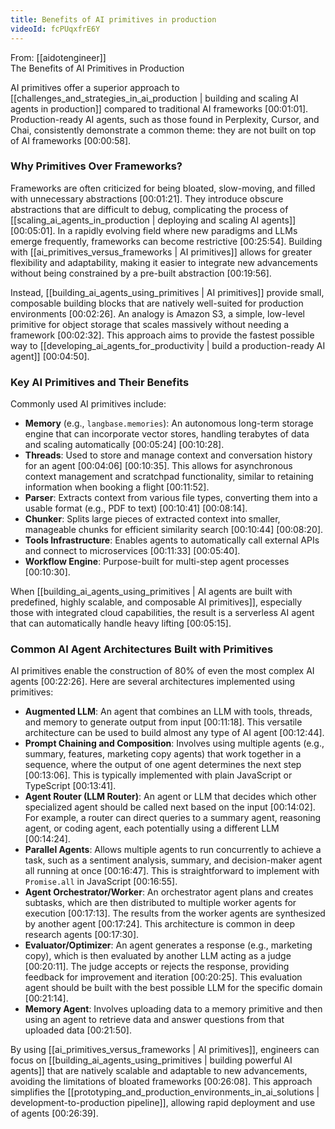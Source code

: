 ```yaml
---
title: Benefits of AI primitives in production
videoId: fcPUqxfrE6Y
---
```


From: [[aidotengineer]] <br/> 
The Benefits of AI Primitives in Production

AI primitives offer a superior approach to [[challenges_and_strategies_in_ai_production | building and scaling AI agents in production]] compared to traditional AI frameworks <a class="yt-timestamp" data-t="00:01:01">[00:01:01]</a>. Production-ready AI agents, such as those found in Perplexity, Cursor, and Chai, consistently demonstrate a common theme: they are not built on top of AI frameworks <a class="yt-timestamp" data-t="00:00:58">[00:00:58]</a>.

### Why Primitives Over Frameworks?
Frameworks are often criticized for being bloated, slow-moving, and filled with unnecessary abstractions <a class="yt-timestamp" data-t="00:01:21">[00:01:21]</a>. They introduce obscure abstractions that are difficult to debug, complicating the process of [[scaling_ai_agents_in_production | deploying and scaling AI agents]] <a class="yt-timestamp" data-t="00:05:01">[00:05:01]</a>. In a rapidly evolving field where new paradigms and LLMs emerge frequently, frameworks can become restrictive <a class="yt-timestamp" data-t="00:25:54">[00:25:54]</a>. Building with [[ai_primitives_versus_frameworks | AI primitives]] allows for greater flexibility and adaptability, making it easier to integrate new advancements without being constrained by a pre-built abstraction <a class="yt-timestamp" data-t="00:19:56">[00:19:56]</a>.

Instead, [[building_ai_agents_using_primitives | AI primitives]] provide small, composable building blocks that are natively well-suited for production environments <a class="yt-timestamp" data-t="00:02:26">[00:02:26]</a>. An analogy is Amazon S3, a simple, low-level primitive for object storage that scales massively without needing a framework <a class="yt-timestamp" data-t="00:02:32">[00:02:32]</a>. This approach aims to provide the fastest possible way to [[developing_ai_agents_for_productivity | build a production-ready AI agent]] <a class="yt-timestamp" data-t="00:04:50">[00:04:50]</a>.

### Key AI Primitives and Their Benefits
Commonly used AI primitives include:
*   **Memory** (e.g., `langbase.memories`): An autonomous long-term storage engine that can incorporate vector stores, handling terabytes of data and scaling automatically <a class="yt-timestamp" data-t="00:05:24">[00:05:24]</a> <a class="yt-timestamp" data-t="00:10:28">[00:10:28]</a>.
*   **Threads**: Used to store and manage context and conversation history for an agent <a class="yt-timestamp" data-t="00:04:06">[00:04:06]</a> <a class="yt-timestamp" data-t="00:10:35">[00:10:35]</a>. This allows for asynchronous context management and scratchpad functionality, similar to retaining information when booking a flight <a class="yt-timestamp" data-t="00:11:52">[00:11:52]</a>.
*   **Parser**: Extracts context from various file types, converting them into a usable format (e.g., PDF to text) <a class="yt-timestamp" data-t="00:10:41">[00:10:41]</a> <a class="yt-timestamp" data-t="00:08:14">[00:08:14]</a>.
*   **Chunker**: Splits large pieces of extracted context into smaller, manageable chunks for efficient similarity search <a class="yt-timestamp" data-t="00:10:44">[00:10:44]</a> <a class="yt-timestamp" data-t="00:08:20">[00:08:20]</a>.
*   **Tools Infrastructure**: Enables agents to automatically call external APIs and connect to microservices <a class="yt-timestamp" data-t="00:11:33">[00:11:33]</a> <a class="yt-timestamp" data-t="00:05:40">[00:05:40]</a>.
*   **Workflow Engine**: Purpose-built for multi-step agent processes <a class="yt-timestamp" data-t="00:10:30">[00:10:30]</a>.

When [[building_ai_agents_using_primitives | AI agents are built with predefined, highly scalable, and composable AI primitives]], especially those with integrated cloud capabilities, the result is a serverless AI agent that can automatically handle heavy lifting <a class="yt-timestamp" data-t="00:05:15">[00:05:15]</a>.

### Common AI Agent Architectures Built with Primitives
AI primitives enable the construction of 80% of even the most complex AI agents <a class="yt-timestamp" data-t="00:22:26">[00:22:26]</a>. Here are several architectures implemented using primitives:

*   **Augmented LLM**: An agent that combines an LLM with tools, threads, and memory to generate output from input <a class="yt-timestamp" data-t="00:11:18">[00:11:18]</a>. This versatile architecture can be used to build almost any type of AI agent <a class="yt-timestamp" data-t="00:12:44">[00:12:44]</a>.
*   **Prompt Chaining and Composition**: Involves using multiple agents (e.g., summary, features, marketing copy agents) that work together in a sequence, where the output of one agent determines the next step <a class="yt-timestamp" data-t="00:13:06">[00:13:06]</a>. This is typically implemented with plain JavaScript or TypeScript <a class="yt-timestamp" data-t="00:13:41">[00:13:41]</a>.
*   **Agent Router (LLM Router)**: An agent or LLM that decides which other specialized agent should be called next based on the input <a class="yt-timestamp" data-t="00:14:02">[00:14:02]</a>. For example, a router can direct queries to a summary agent, reasoning agent, or coding agent, each potentially using a different LLM <a class="yt-timestamp" data-t="00:14:24">[00:14:24]</a>.
*   **Parallel Agents**: Allows multiple agents to run concurrently to achieve a task, such as a sentiment analysis, summary, and decision-maker agent all running at once <a class="yt-timestamp" data-t="00:16:47">[00:16:47]</a>. This is straightforward to implement with `Promise.all` in JavaScript <a class="yt-timestamp" data-t="00:16:55">[00:16:55]</a>.
*   **Agent Orchestrator/Worker**: An orchestrator agent plans and creates subtasks, which are then distributed to multiple worker agents for execution <a class="yt-timestamp" data-t="00:17:13">[00:17:13]</a>. The results from the worker agents are synthesized by another agent <a class="yt-timestamp" data-t="00:17:24">[00:17:24]</a>. This architecture is common in deep research agents <a class="yt-timestamp" data-t="00:17:30">[00:17:30]</a>.
*   **Evaluator/Optimizer**: An agent generates a response (e.g., marketing copy), which is then evaluated by another LLM acting as a judge <a class="yt-timestamp" data-t="00:20:11">[00:20:11]</a>. The judge accepts or rejects the response, providing feedback for improvement and iteration <a class="yt-timestamp" data-t="00:20:25">[00:20:25]</a>. This evaluation agent should be built with the best possible LLM for the specific domain <a class="yt-timestamp" data-t="00:21:14">[00:21:14]</a>.
*   **Memory Agent**: Involves uploading data to a memory primitive and then using an agent to retrieve data and answer questions from that uploaded data <a class="yt-timestamp" data-t="00:21:50">[00:21:50]</a>.

By using [[ai_primitives_versus_frameworks | AI primitives]], engineers can focus on [[building_ai_agents_using_primitives | building powerful AI agents]] that are natively scalable and adaptable to new advancements, avoiding the limitations of bloated frameworks <a class="yt-timestamp" data-t="00:26:08">[00:26:08]</a>. This approach simplifies the [[prototyping_and_production_environments_in_ai_solutions | development-to-production pipeline]], allowing rapid deployment and use of agents <a class="yt-timestamp" data-t="00:26:39">[00:26:39]</a>.